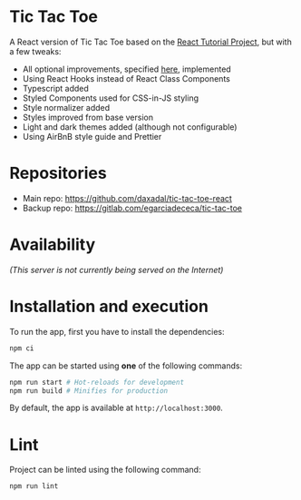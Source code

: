 # Tic Tac Toe

A React version of Tic Tac Toe based on the [React Tutorial Project](https://reactjs.org/tutorial/tutorial.html), but with a few tweaks:

- All optional improvements, specified [here](https://reactjs.org/tutorial/tutorial.html#wrapping-up), implemented
- Using React Hooks instead of React Class Components
- Typescript added
- Styled Components used for CSS-in-JS styling
- Style normalizer added
- Styles improved from base version
- Light and dark themes added (although not configurable)
- Using AirBnB style guide and Prettier

# Repositories

- Main repo: https://github.com/daxadal/tic-tac-toe-react
- Backup repo: https://gitlab.com/egarciadececa/tic-tac-toe

# Availability

_(This server is not currently being served on the Internet)_

# Installation and execution

To run the app, first you have to install the dependencies:

```bash
npm ci
```

The app can be started using **one** of the following commands:

```bash
npm run start # Hot-reloads for development
npm run build # Minifies for production
```

By default, the app is available at `http://localhost:3000`.

# Lint

Project can be linted using the following command:

```bash
npm run lint
```
